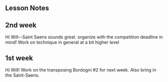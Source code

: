 ## Lesson Notes

## 2nd week

Hi Will--Saint Saens sounds great. organize with the competition deadline in mind! Work on technique in general at a bit higher level

## 1st week

Hi Will! Work on the transposing Bordogni #2 for next week. Also bring in the Saint-Saens. 
